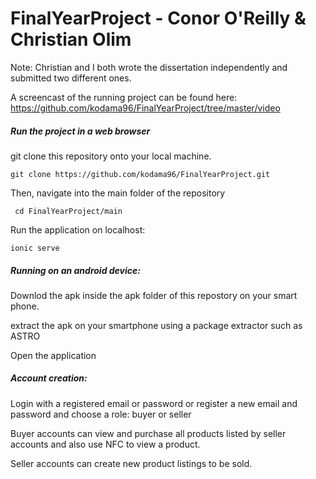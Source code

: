 # FinalYearProject - Conor O'Reilly &amp; Christian Olim


Note: Christian and I both wrote the dissertation independently and submitted two different ones.

A screencast of the running project can be found here: https://github.com/kodama96/FinalYearProject/tree/master/video

<h5>Run the project in a web browser</h5>

git clone this repository onto your local machine.
    
    git clone https://github.com/kodama96/FinalYearProject.git
 
 Then, navigate into the main folder of the repository
 
     cd FinalYearProject/main
 
 Run the application on localhost:
 
    ionic serve
 
 <h5>Running on  an android device:</h5>
 
 Downlod the apk inside the apk folder of this repostory on your smart phone.
 
 extract the apk on your smartphone using a package extractor such as ASTRO
 
 Open the application
 
 <h5>Account creation:</h5>
 
 Login with a registered email or password or register a new email and password and choose a role: buyer or seller
 
 Buyer accounts can view and purchase all products listed by seller accounts and also use NFC to view a product.
 
 Seller accounts can create new product listings to be sold. 
 
